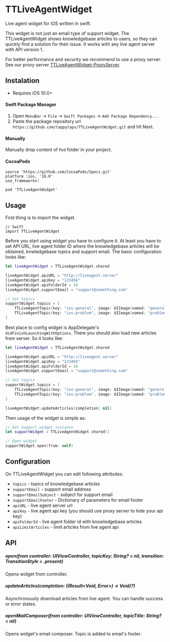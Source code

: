TTLiveAgentWidget
=======

Live agent widget for iOS written in swift.

This widget is not just an email type of support widget. The TTLiveAgentWidget shows knowledgebase articles to users, so they can quickly find a solution for their issue. It works with any live agent server with API version 1. 

For better performance and security we recommend to use a proxy server. See our proxy server [TTLiveAgentWidget-ProxyServer](https://github.com/tappytaps/TTLiveAgentWidget-ProxyServer).

Instalation
----------

- Requires iOS 10.0+

#### Swift Package Manager

1. Open `MenuBar` → `File` → `Swift Packages` → `Add Package Dependency...`
2. Paste the package repository url `https://github.com/tappytaps/TTLiveAgentWidget.git` and hit Next.

#### Manually

Manually drop content of `Pod` folder in your project.

#### CocoaPods

```
source 'https://github.com/CocoaPods/Specs.git'
platform :ios, '10.0'
use_frameworks!

pod 'TTLiveAgentWidget'
```

Usage
----------

First thing is to import the widget.

```
// Swift
import TTLiveAgentWidget 
```

Before you start using widget you have to configure it. At least you have to set API URL, live agent folder ID where the knowledgebase articles will be obtained, knwledgebase topics and support email. The basic configuration looks like:

```swift
let liveAgentWidget = TTLiveAgentWidget.shared

liveAgentWidget.apiURL = "http://liveagent.server"
liveAgentWidget.apiKey = "123456"
liveAgentWidget.apiFolderId = 10
liveAgentWidget.supportEmail = "support@something.com"

// Set topics
supportWidget.topics = [
    TTLiveAgentTopic(key: "ios-general", image: UIImage(named: "general"), title: "General issue"),
    TTLiveAgentTopic(key: "ios-problem", image: UIImage(named: "problem"), title: "Something is not working")
]

```

Best place to config widget is AppDelegate's `didFinishLaunchingWithOptions`. There you should also load new articles from server. So it looks like:

```swift
let liveAgentWidget = TTLiveAgentWidget.shared

liveAgentWidget.apiURL = "http://liveagent.server"
liveAgentWidget.apiKey = "123456"
liveAgentWidget.apiFolderId = 10
liveAgentWidget.supportEmail = "support@something.com"

// Set topics
supportWidget.topics = [
    TTLiveAgentTopic(key: "ios-general", image: UIImage(named: "general"), title: "General issue"),
    TTLiveAgentTopic(key: "ios-problem", image: UIImage(named: "problem"), title: "Something is not working")
]

liveAgentWidget.updateArticles(completion: nil)
```

Then usage of the widget is simple as:

```swift
// Get Support widget instance
let supportWidget = TTLiveAgentWidget.shared()

// Open widget
supportWidget.open(from: self)
```

Configuration
----------

On TTLiveAgentWidget you can edit following attributes:

- `topics` - topics of knowledgebase articles
- `supportEmail` - support email address
- `supportEmailSubject` - subject for support email
- `supportEmailFooter` - Dictionary of parameters for email footer
- `apiURL` - live agent server url
- `apiKey` - live agent api key (you should use proxy server to hide your api key)
- `apiFolderId` - live agent folder id with knowledgebase articles
- `apiLimitArticles` - limit articles from live agent api

API
----------

##### open(from controller: UIViewController, topicKey: String? = **nil**, transition: TransitionStyle = .present)

Opens widget from controller. 

##### updateArticles(completion: ((Result<Void, Error>) -> Void)?)

Asynchronously download articles from live agent. You can handle success or error states.

##### openMailComposer(from controller: UIViewController, topicTitle: String? = **nil**)

Opens widget's email composer. Topic is added to email's footer.
